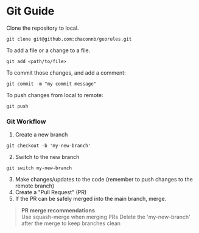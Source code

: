 # Git Guide


Clone the repository to local. 
```console
git clone git@github.com:chaconnb/georules.git
```

To add a file or a change to a file. 
```console
git add <path/to/file>
```

To commit those changes, and add a comment: 
```console
git commit -m "my commit message" 
```

To push changes from local to remote: 
```console
git push
```


### Git Workflow
1. Create a new branch
```console
git checkout -b 'my-new-branch' 
```
2. Switch to the new branch
```console
git switch my-new-branch
```
3. Make changes/updates to the code (remember to push changes to the remote branch)
4. Create a "Pull Request" (PR)
5. If the PR can be safely merged into the main branch, merge. 
> **PR merge recommendations**  
> Use squash-merge when merging PRs
> Delete the 'my-new-branch' after the merge to keep branches clean